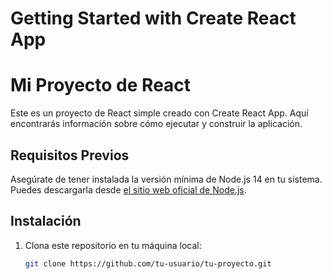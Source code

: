 # Getting Started with Create React App

# Mi Proyecto de React

Este es un proyecto de React simple creado con Create React App. Aquí encontrarás información sobre cómo ejecutar y construir la aplicación.

## Requisitos Previos

Asegúrate de tener instalada la versión mínima de Node.js 14 en tu sistema. Puedes descargarla desde [el sitio web oficial de Node.js](https://nodejs.org/).

## Instalación

1. Clona este repositorio en tu máquina local:

   ```bash
   git clone https://github.com/tu-usuario/tu-proyecto.git
